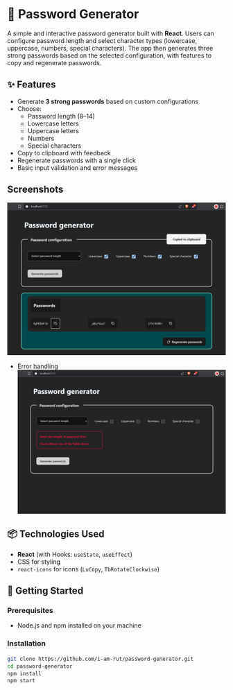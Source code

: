 # 🔐 Password Generator

A simple and interactive password generator built with **React**. Users can configure password length and select character types (lowercase, uppercase, numbers, special characters). The app then generates three strong passwords based on the selected configuration, with features to copy and regenerate passwords.

## ✨ Features

- Generate **3 strong passwords** based on custom configurations
- Choose:
  - Password length (8–14)
  - Lowercase letters
  - Uppercase letters
  - Numbers
  - Special characters
- Copy to clipboard with feedback
- Regenerate passwords with a single click
- Basic input validation and error messages

## Screenshots
![App screenshot](./src/assets/image.png)
- Error handling
![App screenshot](./src/assets/image1.png)

## 📦 Technologies Used

- **React** (with Hooks: `useState`, `useEffect`)
- CSS for styling
- `react-icons` for icons (`LuCopy`, `TbRotateClockwise`)


## 🚀 Getting Started

### Prerequisites

- Node.js and npm installed on your machine

### Installation

```bash
git clone https://github.com/i-am-rut/password-generator.git
cd password-generator
npm install
npm start




